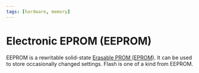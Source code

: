 ```yaml
---
tags: [hardware, memory]
---
```


# Electronic EPROM (EEPROM)

EEPROM is a rewritable solid-state [Erasable PROM (EPROM)](202404051450.md). It
can be used to store occasionally changed settings. Flash is one of a kind from
EEPROM.
